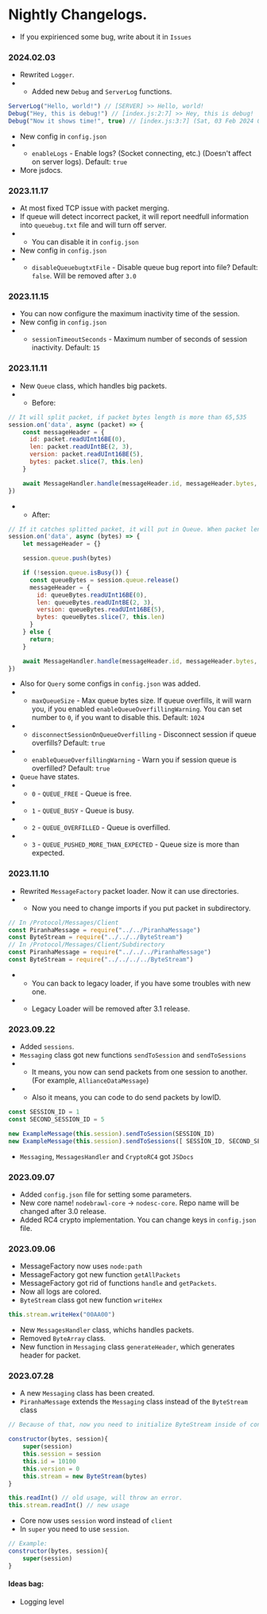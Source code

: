 # Nightly Changelogs.
* If you expirienced some bug, write about it in `Issues`

### 2024.02.03
* Rewrited `Logger`.
* * Added new `Debug` and `ServerLog` functions.
```js
ServerLog("Hello, world!") // [SERVER] >> Hello, world!
Debug("Hey, this is debug!") // [index.js:2:7] >> Hey, this is debug!
Debug("Now it shows time!", true) // [index.js:3:7] (Sat, 03 Feb 2024 00:00:00 GMT) >> Now it shows time!
```
* New config in `config.json`
* * `enableLogs` - Enable logs? (Socket connecting, etc.) (Doesn't affect on server logs). Default: `true`
* More jsdocs.

### 2023.11.17
* At most fixed TCP issue with packet merging.
* If queue will detect incorrect packet, it will report needfull information into `queuebug.txt` file and will turn off server.
* * You can disable it in `config.json`
* New config in `config.json`
* * `disableQueuebugtxtFile` - Disable queue bug report into file? Default: `false`. Will be removed after `3.0`

### 2023.11.15
* You can now configure the maximum inactivity time of the session.
* New config in `config.json`
* * `sessionTimeoutSeconds` - Maximum number of seconds of session inactivity. Default: `15`

### 2023.11.11
* New `Queue` class, which handles big packets.
* * Before:
```js
// It will split packet, if packet bytes length is more than 65,535
session.on('data', async (packet) => {
    const messageHeader = {
      id: packet.readUInt16BE(0),
      len: packet.readUIntBE(2, 3),
      version: packet.readUInt16BE(5),
      bytes: packet.slice(7, this.len)
    }

    await MessageHandler.handle(messageHeader.id, messageHeader.bytes, {}) // For example, it will try to handle packets 10100, 94316, 883134
})
``` 
* * After:
```js
// If it catches splitted packet, it will put in Queue. When packet length will be equal with packet bytes length (header excludes), it will release bytes to MessageHandler.
session.on('data', async (bytes) => {
    let messageHeader = {}

    session.queue.push(bytes)

    if (!session.queue.isBusy()) {
      const queueBytes = session.queue.release()
      messageHeader = {
        id: queueBytes.readUInt16BE(0),
        len: queueBytes.readUIntBE(2, 3),
        version: queueBytes.readUInt16BE(5),
        bytes: queueBytes.slice(7, this.len)
      }
    } else {
      return;
    }

    await MessageHandler.handle(messageHeader.id, messageHeader.bytes, {}) // Now it will handle only 10100 in that case.
})
```
* Also for `Query` some configs in `config.json` was added.
* * `maxQueueSize` - Max queue bytes size. If queue overfills, it will warn you, if you enabled `enableQueueOverfillingWarning`. You can set number to `0`, if you want to disable this. Default: `1024`
* * `disconnectSessionOnQueueOverfilling` - Disconnect session if queue overfills? Default: `true`
* * `enableQueueOverfillingWarning` - Warn you if session queue is overfilled? Default: `true`
* `Queue` have states.
* * `0` - `QUEUE_FREE` - Queue is free.
* * `1` - `QUEUE_BUSY` - Queue is busy.
* * `2` - `QUEUE_OVERFILLED` - Queue is overfilled.
* * `3` - `QUEUE_PUSHED_MORE_THAN_EXPECTED` - Queue size is more than expected.

### 2023.11.10
* Rewrited `MessageFactory` packet loader. Now it can use directories.
* * Now you need to change imports if you put packet in subdirectory.
```js
// In /Protocol/Messages/Client
const PiranhaMessage = require("../../PiranhaMessage") 
const ByteStream = require("../../../ByteStream")
// In /Protocol/Messages/Client/Subdirectory
const PiranhaMessage = require("../../../PiranhaMessage") 
const ByteStream = require("../../../../ByteStream")
```
* * You can back to legacy loader, if you have some troubles with new one.
* * Legacy Loader will be removed after 3.1 release.

### 2023.09.22
* Added `sessions`.
* `Messaging` class got new functions `sendToSession` and `sendToSessions`
* * It means, you now can send packets from one session to another. (For example, `AllianceDataMessage`)
* * Also it means, you can code to do send packets by lowID.
```js
const SESSION_ID = 1
const SECOND_SESSION_ID = 5

new ExampleMessage(this.session).sendToSession(SESSION_ID)
new ExampleMessage(this.session).sendToSessions([ SESSION_ID, SECOND_SESSION_ID ])
```
* `Messaging`, `MessagesHandler` and `CryptoRC4` got `JSDocs`

### 2023.09.07
* Added `config.json` file for setting some parameters.
* New core name! `nodebrawl-core` -> `nodesc-core`. Repo name will be changed after 3.0 release.
* Added RC4 crypto implementation. You can change keys in `config.json` file.

### 2023.09.06
* MessageFactory now uses `node:path`
* MessageFactory got new function `getAllPackets`
* MessageFactory got rid of functions `handle` and `getPackets`.
* Now all logs are colored.
* `ByteStream` class got new function `writeHex`
```js
this.stream.writeHex("00AA00")
```
* New `MessagesHandler` class, whichs handles packets.
* Removed `ByteArray` class.
* New function in `Messaging` class `generateHeader`, which generates header for packet.

### 2023.07.28
* A new `Messaging` class has been created.
* `PiranhaMessage` extends the `Messaging` class instead of the `ByteStream` class
```js
// Because of that, now you need to initialize ByteStream inside of constructor

constructor(bytes, session){
    super(session)
    this.session = session
    this.id = 10100
    this.version = 0
    this.stream = new ByteStream(bytes)
}

this.readInt() // old usage, will throw an error.
this.stream.readInt() // new usage
```
* Core now uses `session` word instead of `client`
* In `super` you need to use `session`.
```js
// Example:
constructor(bytes, session){
    super(session)
}
```
#### Ideas bag:
* Logging level
